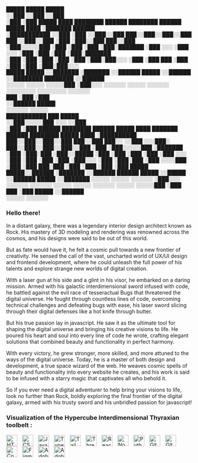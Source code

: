  █████   █████                                                             █████                
░░███   ░░███                                                             ░░███                 
 ░███    ░███  █████ ████ ████████   ██████  ████████   ██████  █████ ████ ░███████   ██████    
 ░███████████ ░░███ ░███ ░░███░░███ ███░░███░░███░░███ ███░░███░░███ ░███  ░███░░███ ███░░███   
 ░███░░░░░███  ░███ ░███  ░███ ░███░███████  ░███ ░░░ ░███ ░░░  ░███ ░███  ░███ ░███░███████    
 ░███    ░███  ░███ ░███  ░███ ░███░███░░░   ░███     ░███  ███ ░███ ░███  ░███ ░███░███░░░     
 █████   █████ ░░███████  ░███████ ░░██████  █████    ░░██████  ░░████████ ████████ ░░██████    
░░░░░   ░░░░░   ░░░░░███  ░███░░░   ░░░░░░  ░░░░░      ░░░░░░    ░░░░░░░░ ░░░░░░░░   ░░░░░░     
                ███ ░███  ░███                                                                  
               ░░██████   █████                                                                 
                ░░░░░░   ░░░░░                                                                  
 ███████████                                        ███   █████                                 
░░███░░░░░███                                      ░░░   ░░███                                  
 ░███    ░███   ██████  ████████   ██████   █████  ████  ███████    ██████  ████████  █████ ████
 ░██████████   ███░░███░░███░░███ ███░░███ ███░░  ░░███ ░░░███░    ███░░███░░███░░███░░███ ░███ 
 ░███░░░░░███ ░███████  ░███ ░███░███ ░███░░█████  ░███   ░███    ░███ ░███ ░███ ░░░  ░███ ░███ 
 ░███    ░███ ░███░░░   ░███ ░███░███ ░███ ░░░░███ ░███   ░███ ███░███ ░███ ░███      ░███ ░███ 
 █████   █████░░██████  ░███████ ░░██████  ██████  █████  ░░█████ ░░██████  █████     ░░███████ 
░░░░░   ░░░░░  ░░░░░░   ░███░░░   ░░░░░░  ░░░░░░  ░░░░░    ░░░░░   ░░░░░░  ░░░░░       ░░░░░███ 
                        ░███                                                           ███ ░███ 
                        █████                                                         ░░██████  
                       ░░░░░                                                           ░░░░░░   


### Hello there!

In a distant galaxy, there was a legendary interior design architect known as Rock. His mastery of 3D modeling and rendering was renowned across the cosmos, and his designs were said to be out of this world.

But as fate would have it, he felt a cosmic pull towards a new frontier of creativity. He sensed the call of the vast, uncharted world of UX/UI design and frontend development, where he could unleash the full power of his talents and explore strange new worlds of digital creation.

With a laser gun at his side and a glint in his visor, he embarked on a daring mission. Armed with his galactic interdimensional sword infused with code, he battled against the evil race of tesseractual Bugs that threatened the digital universe. He fought through countless lines of code, overcoming technical challenges and defeating bugs with ease, his laser sword slicing through their digital defenses like a hot knife through butter.

But his true passion lay in javascript. He saw it as the ultimate tool for shaping the digital universe and bringing his creative visions to life. He poured his heart and soul into every line of code he wrote, crafting elegant solutions that combined beauty and functionality in perfect harmony.

With every victory, he grew stronger, more skilled, and more attuned to the ways of the digital universe. Today, he is a master of both design and development, a true space wizard of the web. He weaves cosmic spells of beauty and functionality into every website he creates, and his work is said to be infused with a starry magic that captivates all who behold it.

So if you ever need a digital adventurer to help bring your visions to life, look no further than Rock, boldly exploring the final frontier of the digital galaxy, armed with his trusty sword and his unbridled passion for javascript! 


### Visualization of the Hypercube Interdimensional Thyraxian toolbelt :

<img align="left" alt="HTML" width="30px" style="padding-right:10px;" src="https://cdn.jsdelivr.net/gh/devicons/devicon/icons/html5/html5-plain.svg" />
<img align="left" alt="CSS" width="30px" style="padding-right:10px;" src="https://cdn.jsdelivr.net/gh/devicons/devicon/icons/css3/css3-plain.svg" />
<img align="left" alt="JavaScript" width="30px" style="padding-right:10px;" src="https://cdn.jsdelivr.net/gh/devicons/devicon/icons/javascript/javascript-plain.svg" />
<img align="left" alt="TypeScript" width="30px" style="padding-right:10px;" src="https://cdn.jsdelivr.net/gh/devicons/devicon/icons/typescript/typescript-plain.svg" />
<img align="left" alt="TailwindCSS" width="30px" style="padding-right:10px;" src="https://cdn.jsdelivr.net/gh/devicons/devicon/icons/tailwindcss/tailwindcss-plain.svg" />
<img align="left" alt="Three.js" width="30px" style="padding-right:10px;" src="https://cdn.jsdelivr.net/gh/devicons/devicon/icons/threejs/threejs-original.svg" />
<img align="left" alt="React" width="30px" style="padding-right:10px;" src="https://cdn.jsdelivr.net/gh/devicons/devicon/icons/react/react-original.svg" />
<img align="left" alt="NodeJS" width="30px" style="padding-right:10px;" src="https://cdn.jsdelivr.net/gh/devicons/devicon/icons/nodejs/nodejs-original.svg" />
<img align="left" alt="Python" width="30px" style="padding-right:10px;" src="https://cdn.jsdelivr.net/gh/devicons/devicon/icons/python/python-plain.svg" />
<img align="left" alt="Git" width="30px" style="padding-right:10px;" src="https://cdn.jsdelivr.net/gh/devicons/devicon/icons/git/git-original.svg" />
<img align="left" alt="GitHub" width="30px" style="padding-right:10px;" src="https://cdn.jsdelivr.net/gh/devicons/devicon/icons/github/github-original.svg" />
<img align="left" alt="Codepen" width="30px" style="padding-right:10px;" src="https://cdn.jsdelivr.net/gh/devicons/devicon/icons/codepen/codepen-plain.svg" />
<img align="left" alt="Figma" width="30px" style="padding-right:10px;" src="https://cdn.jsdelivr.net/gh/devicons/devicon/icons/figma/figma-original.svg" />
<img align="left" alt="Adobe Photoshop" width="30px" style="padding-right:10px;" src="https://cdn.jsdelivr.net/gh/devicons/devicon/icons/photoshop/photoshop-plain.svg" />
<img align="left" alt="Adobe Illustrator" width="30px" style="padding-right:10px;" src="https://cdn.jsdelivr.net/gh/devicons/devicon/icons/illustrator/illustrator-plain.svg" />
<br />

         
          

            
        
            
    
          

          
          
          
